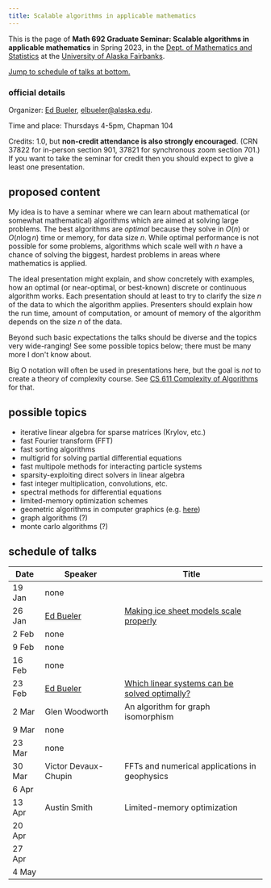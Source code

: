 ```yaml
---
title: Scalable algorithms in applicable mathematics
---
```


This is the page of **Math 692 Graduate Seminar: Scalable algorithms in applicable mathematics** in Spring 2023, in the [Dept. of Mathematics and Statistics](http://www.uaf.edu/dms/) at the [University of Alaska Fairbanks](http://www.uaf.edu/).

[Jump to schedule of talks at bottom.](#schedule)

### official details

Organizer: [Ed Bueler](http://bueler.github.io/), [elbueler@alaska.edu](mailto:elbueler@alaska.edu).

Time and place: Thursdays 4-5pm, Chapman 104

Credits: 1.0, but **non-credit attendance is also strongly encouraged**.  (CRN 37822 for in-person section 901, 37821 for synchronous zoom section 701.)  If you want to take the seminar for credit then you should expect to give a least one presentation.

## proposed content

My idea is to have a seminar where we can learn about mathematical (or somewhat mathematical) algorithms which are aimed at solving large problems.  The best algorithms are *optimal* because they solve in $O(n)$ or $O(n\log n)$ time or memory, for data size $n$.  While optimal performance is not possible for some problems, algorithms which scale well with $n$ have a chance of solving the biggest, hardest problems in areas where mathematics is applied.

The ideal presentation might explain, and show concretely with examples, how an optimal (or near-optimal, or best-known) discrete or continuous algorithm works.  Each presentation should at least to try to clarify the size $n$ of the data to which the algorithm applies.  Presenters should explain how the run time, amount of computation, or amount of memory of the algorithm depends on the size $n$ of the data.

Beyond such basic expectations the talks should be diverse and the topics very wide-ranging!  See some possible topics below; there must be many more I don't know about.

Big O notation will often be used in presentations here, but the goal is *not* to create a theory of complexity course.  See [CS 611 Complexity of Algorithms](https://catalog.uaf.edu/courses/cs/) for that.

## possible topics

  * iterative linear algebra for sparse matrices (Krylov, etc.)
  * fast Fourier transform (FFT)
  * fast sorting algorithms
  * multigrid for solving partial differential equations
  * fast multipole methods for interacting particle systems
  * sparsity-exploiting direct solvers in linear algebra
  * fast integer multiplication, convolutions, etc.
  * spectral methods for differential equations
  * limited-memory optimization schemes
  * geometric algorithms in computer graphics (e.g. [here](https://www.cs.princeton.edu/courses/archive/fall04/cos226/lectures/geometry.4up.pdf))
  * graph algorithms (?)
  * monte carlo algorithms (?)

## <a id="schedule"></a> schedule of talks

| Date   | Speaker         | Title  |
|--------|-----------------|--------|
| 19 Jan | none            |        |
| 26 Jan | [Ed Bueler](https://bueler.github.io/) | [Making ice sheet models scale properly](slides/bueler-oxfordmg2023.pdf) |
| 2 Feb  | none            |        |
| 9 Feb  | none            |        |
| 16 Feb | none            |        |
| 23 Feb | [Ed Bueler](https://bueler.github.io/) | [Which linear systems can be solved optimally?](slides/bueler-optimal-linear.pdf) |
| 2 Mar  | Glen Woodworth  | An algorithm for graph isomorphism |
| 9 Mar  | none            |        |
| 23 Mar | none            |        |
| 30 Mar | Victor Devaux-Chupin | FFTs and numerical applications in geophysics |
| 6 Apr  |                 |        |
| 13 Apr | Austin Smith    | Limited-memory optimization |
| 20 Apr |                 |        |
| 27 Apr |                 |        |
| 4 May  |                 |        |

